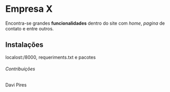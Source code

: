# Empresa X

Encontra-se grandes **funcionalidades** dentro do site com *home*, *pagina* de contato e entre outros.

## Instalações

localost:/8000, requeriments.txt e pacotes

###### Contribuições 

Davi Pires
